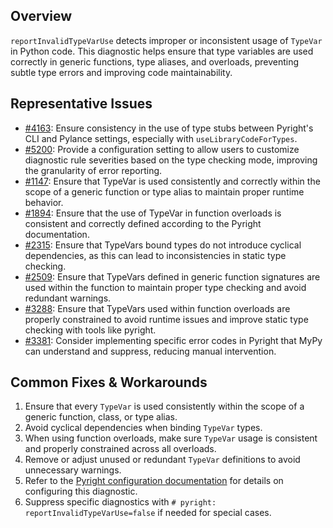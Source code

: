 ## Overview

`reportInvalidTypeVarUse` detects improper or inconsistent usage of `TypeVar` in Python code. This diagnostic helps ensure that type variables are used correctly in generic functions, type aliases, and overloads, preventing subtle type errors and improving code maintainability.

## Representative Issues

-   [#4163](https://github.com/microsoft/pylance-release/issues/4163): Ensure consistency in the use of type stubs between Pyright's CLI and Pylance settings, especially with `useLibraryCodeForTypes`.
-   [#5200](https://github.com/microsoft/pylance-release/issues/5200): Provide a configuration setting to allow users to customize diagnostic rule severities based on the type checking mode, improving the granularity of error reporting.
-   [#1147](https://github.com/microsoft/pyright/issues/1147): Ensure that TypeVar is used consistently and correctly within the scope of a generic function or type alias to maintain proper runtime behavior.
-   [#1894](https://github.com/microsoft/pyright/issues/1894): Ensure that the use of TypeVar in function overloads is consistent and correctly defined according to the Pyright documentation.
-   [#2315](https://github.com/microsoft/pyright/issues/2315): Ensure that TypeVars bound types do not introduce cyclical dependencies, as this can lead to inconsistencies in static type checking.
-   [#2509](https://github.com/microsoft/pyright/issues/2509): Ensure that TypeVars defined in generic function signatures are used within the function to maintain proper type checking and avoid redundant warnings.
-   [#3288](https://github.com/microsoft/pyright/issues/3288): Ensure that TypeVars used within function overloads are properly constrained to avoid runtime issues and improve static type checking with tools like pyright.
-   [#3381](https://github.com/microsoft/pyright/issues/3381): Consider implementing specific error codes in Pyright that MyPy can understand and suppress, reducing manual intervention.

## Common Fixes & Workarounds

1. Ensure that every `TypeVar` is used consistently within the scope of a generic function, class, or type alias.
2. Avoid cyclical dependencies when binding `TypeVar` types.
3. When using function overloads, make sure `TypeVar` usage is consistent and properly constrained across all overloads.
4. Remove or adjust unused or redundant `TypeVar` definitions to avoid unnecessary warnings.
5. Refer to the [Pyright configuration documentation](https://github.com/microsoft/pyright/blob/main/docs/configuration.md#reportInvalidTypeVarUse) for details on configuring this diagnostic.
6. Suppress specific diagnostics with `# pyright: reportInvalidTypeVarUse=false` if needed for special cases.
